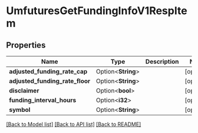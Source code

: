 # UmfuturesGetFundingInfoV1RespItem

## Properties

Name | Type | Description | Notes
------------ | ------------- | ------------- | -------------
**adjusted_funding_rate_cap** | Option<**String**> |  | [optional]
**adjusted_funding_rate_floor** | Option<**String**> |  | [optional]
**disclaimer** | Option<**bool**> |  | [optional]
**funding_interval_hours** | Option<**i32**> |  | [optional]
**symbol** | Option<**String**> |  | [optional]

[[Back to Model list]](../README.md#documentation-for-models) [[Back to API list]](../README.md#documentation-for-api-endpoints) [[Back to README]](../README.md)


